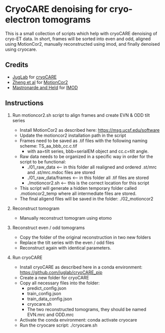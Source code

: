 # CryoCARE denoising for cryo-electron tomograms #

This is a small collection of scripts which help with cryoCARE denoising of cryo-ET data. In short, frames will be sorted into even and odd, aligned using MotionCor2, manually reconstructed using imod, and finally denoised using cryocare.

## Credits ##

- [JugLab](https://github.com/juglab) for [cryoCARE](https://github.com/juglab/cryoCARE_pip)
- [Zheng et al](https://www.nature.com/articles/nmeth.4193) for [MotionCor2](https://emcore.ucsf.edu/ucsf-software)
- [Mastronarde and Held](https://doi.org/10.1016/j.jsb.2016.07.011) for [IMOD](https://bio3d.colorado.edu/imod/)

## Instructions ##

1. Run motioncor2.sh script to align frames and create EVN & ODD tilt series
	- Install MotionCor2 as described here: https://msg.ucsf.edu/software
	- Update the motioncor2 installation path in the script
	- Frames need to be saved as .tif files with the following naming scheme: TS_aa_bbb_cc.c.tif
		- with aa=tilt series, bbb=serialEM object and cc.c=tilt angle.
	- Raw data needs to be organized in a specific way in order for the script to be functional:
		- ./01_raw_data <-- in this folder all realigned and ordered .st/mrc and .st/mrc.mdoc files are stored
		- ./01_raw_data/frames <-- in this folder all .tif files are stored
		- ./motioncor2.sh <-- this is the correct location for this script
	- This script will generate a hidden temporary folder called .motioncor2_temp where all intermediate files are stored.
	- The final aligend files will be saved in the folder: ./02_motioncor2

2. Reconstruct tomogram
	- Manually reconstruct tomogram using etomo

3. Reconstruct even / odd tomograms
	- Copy the folder of the original reconstruction in two new folders
	- Replace the tilt series with the even / odd files
	- Reconstruct again with identical parameters.

4. Run cryoCARE
	- Install cryoCARE as described here in a conda environment: https://github.com/juglab/cryoCARE_pip
	- Create a new folder for cryoCARE
	- Copy all necessary files into the folder:
		- predict_config.json
		- train_config.json
		- train_data_config.json
		- cryocare.sh
		- The two reconstructed tomograms, they should be named EVN.mrc and ODD.mrc
	- Activate the conda environment: conda activate cryocare
	- Run the cryocare script: ./cryocare.sh
